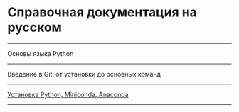 # Справочная документация на русском
---

<a href:="https://pydocs.ru">Основы языка Python</a>

---

<d href="https://tproger.ru/translations/beginner-git-cheatsheet">Введение в Git: от установки до основных команд</a>

---

<a href="https://devpractice.ru/python-lesson-1-install/">Установка Python, Miniconda, Anaconda</a>

---


